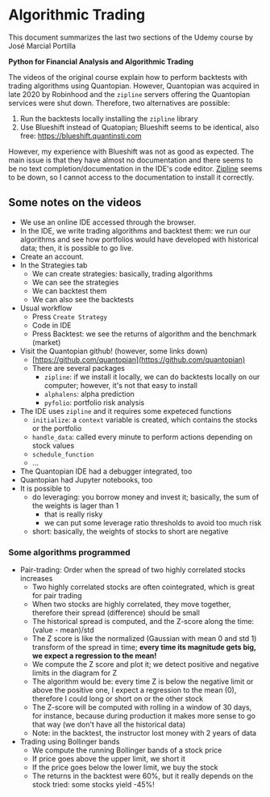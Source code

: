 # Algorithmic Trading

This document summarizes the last two sections of the Udemy course by José Marcial Portilla

**Python for Financial Analysis and Algorithmic Trading**

The videos of the original course explain how to perform backtests with trading algorithms using Quantopian. However, Quantopian was acquired in late 2020 by Robinhood and the `zipline` servers offering the Quantopian services were shut down. Therefore, two alternatives are possible:
1. Run the backtests locally installing the `zipline` library
2. Use Blueshift instead of Quatopian; Blueshift seems to be identical, also free: https://blueshift.quantinsti.com

However, my experience with Blueshift was not as good as expected. The main issue is that they have almost no documentation and there seems to be no text completion/documentation in the IDE's code editor. [Zipline](www.zipline.io) seems to be down, so I cannot access to the documentation to install it correctly.

## Some notes on the videos

- We use an online IDE accessed through the browser.
- In the IDE, we write trading algorithms and backtest them: we run our algorithms and see how portfolios would have developed with historical data; then, it is possible to go live.
- Create an account.
- In the Strategies tab
    - We can create strategies: basically, trading algorithms
    - We can see the strategies
    - We can backtest them
    - We can also see the backtests
- Usual workflow
    - Press `Create Strategy`
    - Code in IDE
    - Press Backtest: we see the returns of algorithm and the benchmark (market)
- Visit the Quantopian github! (however, some links down)
    - [https://github.com/quantopian](https://github.com/quantopian)
    - There are several packages
        - `zipline`: if we install it locally, we can do backtests locally on our computer; however, it's not that easy to install
        - `alphalens`: alpha prediction
        - `pyfolio`: portfolio risk analysis
- The IDE uses `zipline` and it requires some expeteced functions
    - `initialize`: a `context` variable is created, which contains the stocks or the portfolio
    - `handle_data`: called every minute to perform actions depending on stock values
    - `schedule_function`
    - ...
- The Quantopian IDE had a debugger integrated, too
- Quantopian had Jupyter notebooks, too
- It is possible to
    - do leveraging: you borrow money and invest it; basically, the sum of the weights is lager than 1
        - that is really risky
        - we can put some leverage ratio thresholds to avoid too much risk
    - short: basically, the weights of stocks to short are negative
 
### Some algorithms programmed

- Pair-trading: Order when the spread of two highly correlated stocks increases
    - Two highly correlated stocks are often cointegrated, which is great for pair trading
    - When two stocks are highly correlated, they move together, therefore their spread (difference) should be small
    - The historical spread is computed, and the Z-score along the time: (value - mean)/std
    - The Z score is like the normalized (Gaussian with mean 0 and std 1) transform of the spread in time; **every time its magnitude gets big, we expect a regression to the mean!**
    - We compute the Z score and plot it; we detect positive and negative limits in the diagram for Z
    - The algorithm would be: every time Z is below the negative limit or above the positive one, I expect a regression to the mean (0), therefore I could long or short on or the other stock
    - The Z-score will be computed with rolling in a window of 30 days, for instance, because during production it makes more sense to go that way (we don't have all the historical data)
    - Note: in the backtest, the instructor lost money with 2 years of data
- Trading using Bollinger bands
    - We compute the running Bollinger bands of a stock price
    - If price goes above the upper limit, we short it
    - If the price goes below the lower limit, we buy the stock
    - The returns in the backtest were 60%, but it really depends on the stock tried: some stocks yield -45%!